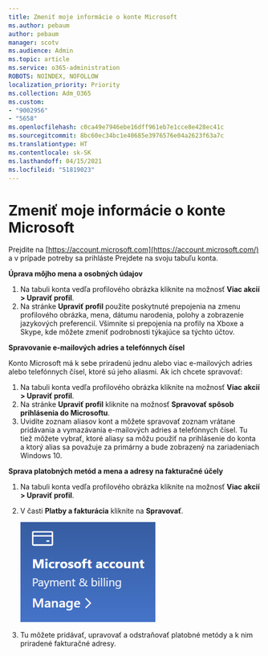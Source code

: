 ```yaml
---
title: Zmeniť moje informácie o konte Microsoft
ms.author: pebaum
author: pebaum
manager: scotv
ms.audience: Admin
ms.topic: article
ms.service: o365-administration
ROBOTS: NOINDEX, NOFOLLOW
localization_priority: Priority
ms.collection: Adm_O365
ms.custom:
- "9002956"
- "5658"
ms.openlocfilehash: c0ca49e7946ebe16dff961eb7e1cce8e428ec41c
ms.sourcegitcommit: 8bc60ec34bc1e40685e3976576e04a2623f63a7c
ms.translationtype: HT
ms.contentlocale: sk-SK
ms.lasthandoff: 04/15/2021
ms.locfileid: "51819023"
---
```

# <a name="change-my-microsoft-account-information"></a>Zmeniť moje informácie o konte Microsoft

Prejdite na [https://account.microsoft.com](https://account.microsoft.com/) a v prípade potreby sa prihláste Prejdete na svoju tabuľu konta.  

**Úprava môjho mena a osobných údajov**

1. Na tabuli konta vedľa profilového obrázka kliknite na možnosť **Viac akcií > Upraviť profil**.
2. Na stránke **Upraviť profil** použite poskytnuté prepojenia na zmenu profilového obrázka, mena, dátumu narodenia, polohy a zobrazenie jazykových preferencií. Všimnite si prepojenia na profily na Xboxe a Skype, kde môžete zmeniť podrobnosti týkajúce sa týchto účtov.

**Spravovanie e-mailových adries a telefónnych čísel**

Konto Microsoft má k sebe priradenú jednu alebo viac e-mailových adries alebo telefónnych čísel, ktoré sú jeho aliasmi. Ak ich chcete spravovať:

1. Na tabuli konta vedľa profilového obrázka kliknite na možnosť **Viac akcií > Upraviť profil**.
2. Na stránke **Upraviť profil** kliknite na možnosť **Spravovať spôsob prihlásenia do Microsoftu**. 
3. Uvidíte zoznam aliasov kont a môžete spravovať zoznam vrátane pridávania a vymazávania e-mailových adries a telefónnych čísel. Tu tiež môžete vybrať, ktoré aliasy sa môžu použiť na prihlásenie do konta a ktorý alias sa považuje za primárny a bude zobrazený na zariadeniach Windows 10.

**Sprava platobných metód a mena a adresy na fakturačné účely** 

1. Na tabuli konta vedľa profilového obrázka kliknite na možnosť **Viac akcií > Upraviť profil**.
2. V časti **Platby a fakturácia** kliknite na **Spravovať**.

    ![Spravovanie platieb a fakturácie](media/manage-account.png)

3. Tu môžete pridávať, upravovať a odstraňovať platobné metódy a k nim priradené fakturačné adresy. 
